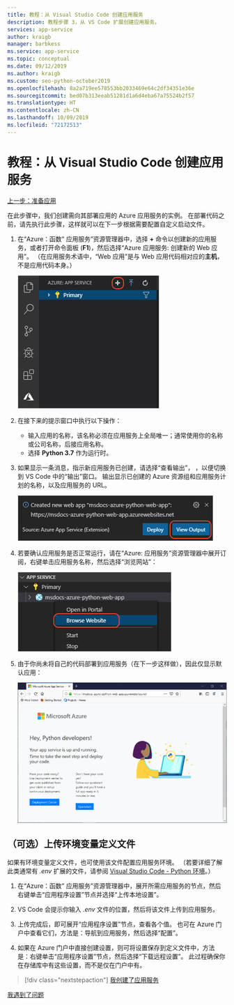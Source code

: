 ```yaml
---
title: 教程：从 Visual Studio Code 创建应用服务
description: 教程步骤 3，从 VS Code 扩展创建应用服务。
services: app-service
author: kraigb
manager: barbkess
ms.service: app-service
ms.topic: conceptual
ms.date: 09/12/2019
ms.author: kraigb
ms.custom: seo-python-october2019
ms.openlocfilehash: 8a2a719ee578553bb2033469e64c2df34351e36e
ms.sourcegitcommit: bed07b313eeab51281d1a6d4eba67a75524b2f57
ms.translationtype: HT
ms.contentlocale: zh-CN
ms.lasthandoff: 10/09/2019
ms.locfileid: "72172513"
---
```

# <a name="tutorial-create-the-app-service-from-visual-studio-code"></a>教程：从 Visual Studio Code 创建应用服务

[上一步：准备应用](tutorial-deploy-app-service-on-linux-01.md)

在此步骤中，我们创建需向其部署应用的 Azure 应用服务的实例。 在部署代码之前，请先执行此步骤，这样就可以在下一步根据需要配置自定义启动文件。

1. 在“Azure：函数”  应用服务”资源管理器中，选择 **+** 命令以创建新的应用服务，或者打开命令面板 (**F1**)，然后选择“Azure 应用服务:  创建新的 Web 应用”。 （在应用服务术语中，“Web 应用”是与 Web 应用代码相对应的**主机**，不是应用代码本身。）

    ![应用服务资源管理器中的“创建新的应用服务”按钮](media/app-service-create-new.png)

1. 在接下来的提示窗口中执行以下操作：

    - 输入应用的名称，该名称必须在应用服务上全局唯一；通常使用你的名称或公司名称，后接应用名称。
    - 选择 **Python 3.7** 作为运行时。

1. 如果显示一条消息，指示新应用服务已创建，请选择“查看输出”，  ，以便切换到  VS Code 中的“输出”窗口。 输出显示已创建的 Azure 资源组和应用服务计划的名称，以及应用服务的 URL。

    ![在创建应用服务后显示的消息](media/app-service-created.png)

1. 若要确认应用服务是否正常运行，请在“Azure:  应用服务”资源管理器中展开订阅，右键单击应用服务名称，然后选择“浏览网站”： 

    ![应用服务资源管理器中的应用服务上的“浏览网站”命令](media/browse-website-command.png)

1. 由于你尚未将自己的代码部署到应用服务（在下一步这样做），因此仅显示默认应用：

    ![Linux 上的应用服务上的默认 Python 应用](media/default-python-app.png)

## <a name="optional-upload-an-environment-variable-definitions-file"></a>（可选）上传环境变量定义文件

如果有环境变量定义文件，也可使用该文件配置应用服务环境。 （若要详细了解此类通常有 *.env* 扩展的文件，请参阅 [Visual Studio Code - Python 环境](https://code.visualstudio.com/docs/python/environments#environment-variable-definitions-file)。）

1. 在“Azure：函数”  应用服务”资源管理器中，展开所需应用服务的节点，然后右键单击“应用程序设置”节点并选择“上传本地设置”。  

1. VS Code 会提示你输入 *.env* 文件的位置，然后将该文件上传到应用服务。

1. 上传完成后，即可展开“应用程序设置”节点，查看各个值。  也可在 Azure 门户中查看它们，方法是：导航到应用服务，然后选择“配置”。 

1. 如果在 Azure 门户中直接创建设置，则可将设置保存到定义文件中，方法是：右键单击“应用程序设置”节点，然后选择“下载远程设置”。   此过程确保你在存储库中有这些设置，而不是仅在门户中有。

> [!div class="nextstepaction"]
> [我创建了应用服务](tutorial-deploy-app-service-on-linux-04.md)

[我遇到了问题](https://www.research.net/r/PWZWZ52?tutorial=vscode-appservice-python&step=03-create-app-service)
